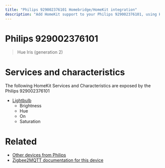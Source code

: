 ```yaml
---
title: "Philips 929002376101 Homebridge/HomeKit integration"
description: "Add HomeKit support to your Philips 929002376101, using Homebridge, Zigbee2MQTT and homebridge-z2m."
---
```

<!---
This file has been GENERATED using src/docgen/docgen.ts
DO NOT EDIT THIS FILE MANUALLY!
-->
# Philips 929002376101
> Hue Iris (generation 2)


# Services and characteristics
The following HomeKit Services and Characteristics are exposed by
the Philips 929002376101

* [Lightbulb](../../light.md)
  * Brightness
  * Hue
  * On
  * Saturation


# Related
* [Other devices from Philips](../index.md#philips)
* [Zigbee2MQTT documentation for this device](https://www.zigbee2mqtt.io/devices/929002376101.html)